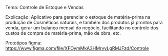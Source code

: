 Tema: Controle de Estoque e Vendas

Explicação: 
Aplicativo para gerenciar o estoque de matéria-prima na produção de Cosméticos naturais, e também dos produtos já prontos para venda, gerar um balanço mensal do negócio, facilitando no controle dos custos de compra de matéria-prima, mão de obra, etc.

Prototipos figma:
https://www.figma.com/file/XFOymMkA3HMrvyLgRMJFzd/Controle
